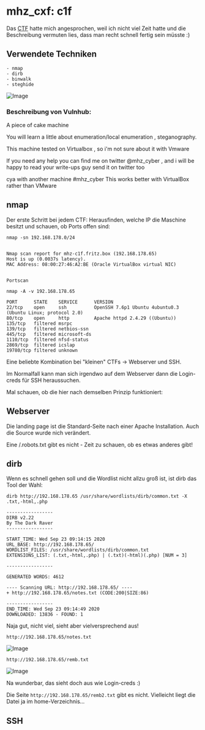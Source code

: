 # mhz_cxf: c1f

Das [CTF](https://www.vulnhub.com/entry/mhz_cxf-c1f,471/) hatte mich angesprochen, weil ich nicht viel Zeit hatte und die Beschreibung vermuten lies, dass man recht schnell fertig sein müsste :)

## Verwendete Techniken
````
- nmap
- dirb
- binwalk
- steghide
````

![Image](https://github.com/shendayan/CTF-ressources/blob/master/mhz_c1f-Screenshot-4.png)

### Beschreibung von Vulnhub:

A piece of cake machine

You will learn a little about enumeration/local enumeration , steganography.

This machine tested on Virtualbox , so i'm not sure about it with Vmware

If you need any help you can find me on twitter @mhz_cyber , and i will be happy to read your write-ups guy send it on twitter too

cya with another machine #mhz_cyber
This works better with VirtualBox rather than VMware 

## nmap

Der erste Schritt bei jedem CTF: Herausfinden, welche IP die Maschine besitzt und schauen, ob Ports offen sind:

````
nmap -sn 192.168.178.0/24


Nmap scan report for mhz-c1f.fritz.box (192.168.178.65)
Host is up (0.0037s latency).
MAC Address: 08:00:27:46:A2:BE (Oracle VirtualBox virtual NIC)


Portscan

nmap -A -v 192.168.178.65

PORT      STATE    SERVICE      VERSION
22/tcp    open     ssh          OpenSSH 7.6p1 Ubuntu 4ubuntu0.3 (Ubuntu Linux; protocol 2.0)
80/tcp    open     http         Apache httpd 2.4.29 ((Ubuntu))
135/tcp   filtered msrpc
139/tcp   filtered netbios-ssn
445/tcp   filtered microsoft-ds
1110/tcp  filtered nfsd-status
2869/tcp  filtered icslap
19780/tcp filtered unknown
````

Eine beliebte Kombination bei "kleinen" CTFs -> Webserver und SSH.

Im Normalfall kann man sich irgendwo auf dem Webserver dann die Login-creds für SSH heraussuchen.

Mal schauen, ob die hier nach demselben Prinzip funktioniert:

## Webserver

Die landing page ist die Standard-Seite nach einer Apache Installation. Auch die Source wurde nich verändert.

Eine /.robots.txt gibt es nicht - Zeit zu schauen, ob es etwas anderes gibt!

## dirb

Wenn es schnell gehen soll und die Wordlist nicht allzu groß ist, ist dirb das Tool der Wahl:

````
dirb http://192.168.178.65 /usr/share/wordlists/dirb/common.txt -X .txt,-html,.php

-----------------
DIRB v2.22    
By The Dark Raver
-----------------

START_TIME: Wed Sep 23 09:14:15 2020
URL_BASE: http://192.168.178.65/
WORDLIST_FILES: /usr/share/wordlists/dirb/common.txt
EXTENSIONS_LIST: (.txt,-html,.php) | (.txt)(-html)(.php) [NUM = 3]

-----------------

GENERATED WORDS: 4612                                                          

---- Scanning URL: http://192.168.178.65/ ----
+ http://192.168.178.65/notes.txt (CODE:200|SIZE:86)                                                             
                                                                                                                 
-----------------
END_TIME: Wed Sep 23 09:14:49 2020
DOWNLOADED: 13836 - FOUND: 1
````

Naja gut, nicht viel, sieht aber vielversprechend aus!

`http://192.168.178.65/notes.txt`

![Image](https://github.com/shendayan/CTF-ressources/blob/master/mhz_c1f-Screenshot-5.png)

`http://192.168.178.65/remb.txt`

![Image](https://github.com/shendayan/CTF-ressources/blob/master/mhz_c1f-Screenshot-6.png)

Na wunderbar, das sieht doch aus wie Login-creds :)

Die Seite `http://192.168.178.65/remb2.txt` gibt es nicht. Vielleicht liegt die Datei ja im home-Verzeichnis...

## SSH















